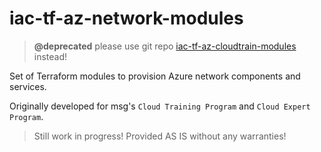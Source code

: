 # iac-tf-az-network-modules

> __@deprecated__ please use git repo [iac-tf-az-cloudtrain-modules](https://github.com/msgoat/iac-tf-az-cloudtrain-modules) instead!

Set of Terraform modules to provision Azure network components and services.

Originally developed for msg's `Cloud Training Program` and `Cloud Expert Program`.

> Still work in progress! Provided AS IS without any warranties!
